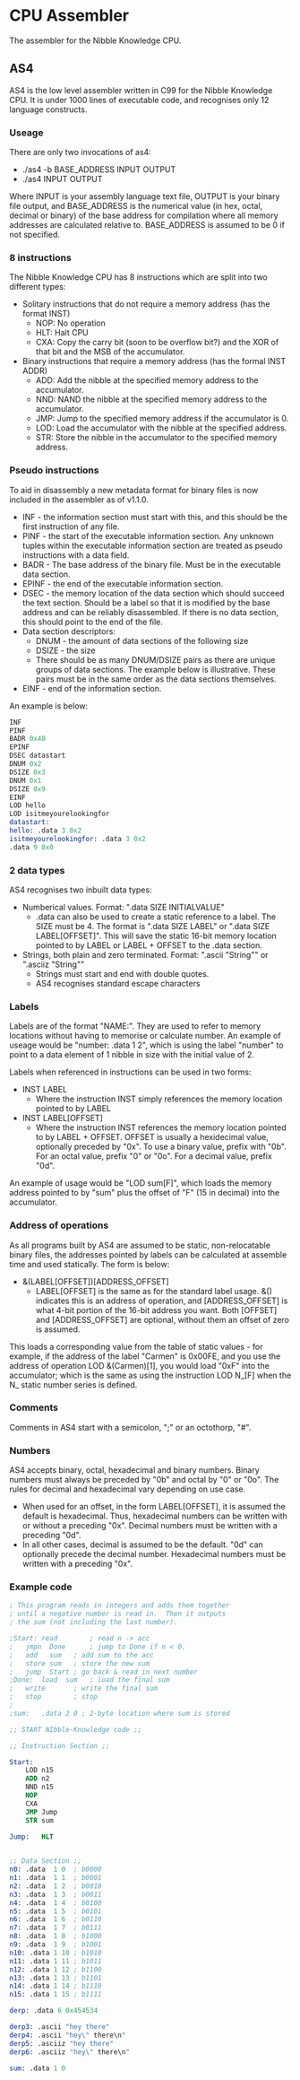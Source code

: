 CPU Assembler
===
The assembler for the Nibble Knowledge CPU.

AS4
---

AS4 is the low level assembler written in C99 for the Nibble Knowledge CPU. It is under 1000 lines of executable code, and recognises only 12 language constructs.

### Useage ###
There are only two invocations of as4:
* ./as4 -b BASE_ADDRESS INPUT OUTPUT
* ./as4 INPUT OUTPUT

Where INPUT is your assembly language text file, OUTPUT is your binary file output, and BASE_ADDRESS is the numerical value (in hex, octal, decimal or binary) of the base address for compilation where all memory addresses are calculated relative to. BASE_ADDRESS is assumed to be 0 if not specified.

### 8 instructions ###
The Nibble Knowledge CPU has 8 instructions which are split into two different types:
* Solitary instructions that do not require a memory address (has the format INST)
	* NOP: No operation
	* HLT: Halt CPU
	* CXA: Copy the carry bit (soon to be overflow bit?) and the XOR of that bit and the MSB of the accumulator.
* Binary instructions that require a memory address (has the formal INST ADDR)
	* ADD: Add the nibble at the specified memory address to the accumulator.
	* NND: NAND the nibble at the specified memory address to the accumulator.
	* JMP: Jump to the specified memory address if the accumulator is 0.
	* LOD: Load the accumulator with the nibble at the specified address.
	* STR: Store the nibble in the accumulator to the specified memory address.



### Pseudo instructions ###
To aid in disassembly a new metadata format for binary files is now included in the assembler as of v1.1.0.
* INF - the information section must start with this, and this should be the first instruction of any file.
* PINF - the start of the executable information section. Any unknown tuples within the executable information section are treated as pseudo instructions with a data field.
* BADR - The base address of the binary file. Must be in the executable data section.
* EPINF - the end of the executable information section.
* DSEC - the memory location of the data section which should succeed the text section. Should be a label so that it is modified by the base address and can be reliably disassembled. If there is no data section, this should point to the end of the file.
* Data section descriptors:
	* DNUM -  the amount of data sections of the following size
	* DSIZE -  the size
	* There should be as many DNUM/DSIZE pairs as there are unique groups of data sections. The example below is illustrative. These pairs must be in the same order as the data sections themselves.
* EINF - end of the information section.

An example is below:
```nasm
INF
PINF
BADR 0x40
EPINF
DSEC datastart
DNUM 0x2
DSIZE 0x3
DNUM 0x1
DSIZE 0x9
EINF
LOD hello
LOD isitmeyourelookingfor
datastart:
hello: .data 3 0x2
isitmeyourelookingfor: .data 3 0x2
.data 9 0x0
```

### 2 data types ###
AS4 recognises two inbuilt data types:
* Numberical values. Format: ".data SIZE INITIALVALUE"
	* .data can also be used to create a static reference to a label. The SIZE must be 4. The format is ".data SIZE LABEL" or ".data SIZE LABEL[OFFSET]". This will save the static 16-bit memory location pointed to by LABEL or LABEL + OFFSET to the .data section.
* Strings, both plain and zero terminated. Format: ".ascii "String"" or ".asciiz "String""
	* Strings must start and end with double quotes.
	* AS4 recognises standard escape characters

### Labels ###
Labels are of the format "NAME:". They are used to refer to memory locations without having to memorise or calculate number.
An example of useage would be "number: .data 1 2", which is using the label "number" to point to a data element of 1 nibble in size with the initial value of 2.

Labels when referenced in instructions can be used in two forms:
* INST LABEL
	* Where the instruction INST simply references the memory location pointed to by LABEL
* INST LABEL[OFFSET]
	* Where the instruction INST references the memory location pointed to by LABEL + OFFSET. OFFSET is usually a hexidecimal value, optionally preceded by "0x". To use a binary value, prefix with "0b". For an octal value, prefix "0" or "0o". For a decimal value, prefix "0d".

An example of usage would be "LOD sum[F]", which loads the memory address pointed to by "sum" plus the offset of "F" (15 in decimal) into the accumulator.

### Address of operations ###
As all programs built by AS4 are assumed to be static, non-relocatable binary files, the addresses pointed by labels can be calculated at assemble time and used statically. The form is below:
* &(LABEL[OFFSET])[ADDRESS_OFFSET]
	* LABEL[OFFSET] is the same as for the standard label usage. &() indicates this is an address of operation, and [ADDRESS_OFFSET] is what 4-bit portion of the 16-bit address you want. Both [OFFSET] and [ADDRESS_OFFSET] are optional, without them an offset of zero is assumed.

This loads a corresponding value from the table of static values - for example, if the address of the label "Carmen" is 0x00FE, and you use the address of operation LOD &(Carmen)[1], you would load "0xF" into the accumulator; which is the same as using the instruction LOD N_[F] when the N_ static number series is defined.

### Comments ###
Comments in AS4 start with a semicolon, ";" or an octothorp, "#".

### Numbers ###
AS4 accepts binary, octal, hexadecimal and binary numbers. Binary numbers must always be preceded by "0b" and octal by "0" or "0o". The rules for decimal and hexadecimal vary depending on use case.
* When used for an offset, in the form LABEL[OFFSET], it is assumed the default is hexadecimal. Thus, hexadecimal numbers can be written with or without a preceding "0x". Decimal numbers must be written with a preceding "0d".
* In all other cases, decimal is assumed to be the default. "0d" can optionally precede the decimal number. Hexadecimal numbers must be written with a preceding "0x".

### Example code ###
```nasm
; This program reads in integers and adds them together
; until a negative number is read in.  Then it outputs
; the sum (not including the last number).

;Start:	read		; read n -> acc
;	jmpn  Done  	; jump to Done if n < 0.
;	add   sum  	; add sum to the acc
;	store sum 	; store the new sum
;	jump  Start	; go back & read in next number
;Done:	load  sum 	; load the final sum
;	write 		; write the final sum
;	stop  		; stop
;
;sum:	.data 2 0 ; 2-byte location where sum is stored

;; START NIbble-Knowledge code ;;

;; Instruction Section ;;

Start: 
	LOD n15
	ADD n2
	NND n15
	NOP
	CXA 
	JMP Jump
	STR sum
	
Jump:	HLT 


;; Data Section ;;
n0: .data  1 0  ; b0000
n1: .data  1 1  ; b0001
n2: .data  1 2  ; b0010
n3: .data  1 3  ; b0011
n4: .data  1 4  ; b0100
n5: .data  1 5  ; b0101
n6: .data  1 6  ; b0110
n7: .data  1 7  ; b0111
n8: .data  1 8  ; b1000
n9: .data  1 9  ; b1001
n10: .data 1 10 ; b1010
n11: .data 1 11 ; b1011
n12: .data 1 12 ; b1100
n13: .data 1 13 ; b1101
n14: .data 1 14 ; b1110
n15: .data 1 15 ; b1111

derp: .data 6 0x454534

derp3: .ascii "hey there"
derp4: .ascii "hey\" there\n"
derp5: .asciiz "hey there"
derp6: .asciiz "hey\" there\n"

sum: .data 1 0
```
